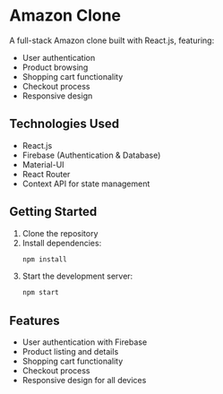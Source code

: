 # Amazon Clone

A full-stack Amazon clone built with React.js, featuring:

- User authentication
- Product browsing
- Shopping cart functionality
- Checkout process
- Responsive design

## Technologies Used

- React.js
- Firebase (Authentication & Database)
- Material-UI
- React Router
- Context API for state management

## Getting Started

1. Clone the repository
2. Install dependencies:
   ```bash
   npm install
   ```
3. Start the development server:
   ```bash
   npm start
   ```

## Features

- User authentication with Firebase
- Product listing and details
- Shopping cart functionality
- Checkout process
- Responsive design for all devices
